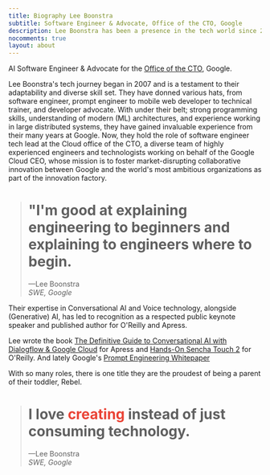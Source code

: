 ```yaml
---
title: Biography Lee Boonstra
subtitle: Software Engineer & Advocate, Office of the CTO, Google
description: Lee Boonstra has been a presence in the tech world since 2007, wearing many hats, from software engineer to prompt engineer, web developer to technical trainer, and developer advocate. With eight years of experience at Google, they now hold the role of SWE Tech Lead at the Cloud office of the CTO. Leading innovation projects, Lee aims to disrupt markets and foster collaboration globally. Their expertise in Conversational and Voice technology, alongside (Generative) AI, has led to recognition as a respected public keynote speaker and published author for O’Reilly and Apress. Lee eases tech headaches and celebrates those light bulb moments.
nocomments: true
layout: about
---
```


AI Software Engineer & Advocate for the <a href="https://blog.google/products/google-cloud/octo-google-clouds-two-way-innovation-street/">Office of the CTO</a>, Google.

Lee Boonstra's  tech journey began in 2007 and is a testament to their adaptability and diverse skill set. They have donned various hats, from software engineer, prompt engineer to mobile web developer to technical trainer, and developer advocate. With under their belt; strong programming skills, understanding of modern (ML) architectures, and experience working in large distributed systems, they have gained invaluable experience from their many years at Google. Now, they hold the role of software engineer tech lead at the Cloud office of the CTO, a diverse team of highly experienced engineers and technologists working on behalf of the Google Cloud CEO, whose mission is to foster market-disrupting collaborative innovation between Google and the world's most ambitious organizations as part of the innovation factory.

<div class="blockquote-wrapper">
  <blockquote class="blockquote">
    <h1>
     "I'm good at explaining engineering to beginners and explaining to engineers where to begin.
     </h1>
    <figcaption>&mdash;Lee Boonstra<br><em>SWE, Google</em></h4></figcaption>
  </blockquote>
</div>

Their expertise in Conversational AI and Voice technology, alongside (Generative) AI, has led to recognition as a respected public keynote speaker and published author for O'Reilly and Apress. 

Lee wrote the book [The Definitive Guide to Conversational AI with Dialogflow & Google Cloud](https://www.amazon.com/Definitive-Guide-Conversational-Dialogflow-Google/dp/1484270134/ref=asc_df_1484270134/) for Apress and [Hands-On Sencha Touch 2](https://www.amazon.com/Hands-Sencha-Touch-Real-World-Approach/dp/144936652X/ref=sr_1_1) for O'Reilly. And lately Google's [Prompt Engineering Whitepaper](https://www.kaggle.com/whitepaper-prompt-engineering)

With so many roles, there is one title they are the proudest of being a parent of their toddler, Rebel.

<div class="blockquote-wrapper">
  <blockquote class="blockquote">
    <h1>
     I love <span style="color:#ea4335">creating</span> instead of just consuming technology.
     </h1>
    <figcaption>&mdash;Lee Boonstra<br><em>SWE, Google</em></h4></figcaption>
  </blockquote>
</div>
<link rel="preconnect" href="https://fonts.gstatic.com" crossorigin>
<link href="https://fonts.googleapis.com/css2?family=Abril+Fatface&display=swap" rel="stylesheet">


